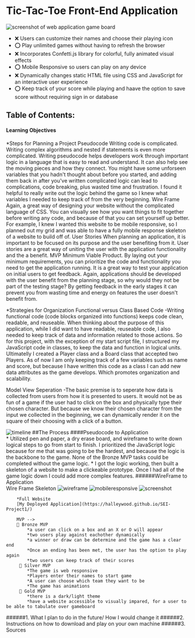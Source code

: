 # Tic-Tac-Toe Front-End Application 
![screenshot of web application game board](../../../Desktop/SEIProject1PICS/screenshot.jpg "Visual of the game played on a browser")

* ❌ Users can customize their names and choose their playing icon 
* ⭕ Play unlimited games without having to refresh the browser 
* ❌ Incorporates Confetti.js library for colorful, fully animated visual effects
* ⭕ Mobile Responsive so users can play on any device
* ❌ Dynamically changes static HTML file using CSS and JavaScript for an interactive user experience  
* ⭕ Keep track of your score while playing and haave the option to save score without requiring sign in or database 



## Table of Contents:

#### Learning Objectives 
*Steps for Planning a Project
   Pseudocode
  Writing code is complicated. Writing complex algorithms and nested if statements is even more complicated. Writing pseudocode helps developers work through             important logic in a language that is easy to read and understand. It can also help see the moving pieces and how they connect. You might have some unforseen           variables that you hadn't thought about before you started, and adding them back in after you've written complicated logic can lead to complications, code              breaking, plus wasted time and frustration. 
  I found it helpful to really write out the logic behind the game so I knew what variables I needed to keep track of from the very beginning.
  Wire Frame
  Again, a great way of designing your website without the complicated language of CSS. You can visually see how you want things to fit together before writing           any code, and because of that you can set yourself up better. For example, I knew I wanted this website to be mobile responsive, so I planned out my grid and           was able to have a fully mobile response skeleton of a website to build off of. 
  User Stories
  When planning an application, it is important to be focused on its purpose and the user benefiting from it. User stories are a great way of uniting the user            with the application functionality and the a benefit. 
    MVP
    Minimum Viable Product. By laying out your minimum requirements, you can prioritize the code and functionality you need to get the application running. It is a       great way to test your application on initial users to get feedback. Again, applications should be developed with the user benefit from the planning stage, so          why would they not be part of the testing stage? By getting feedback in the early stages it can prevent you from wasting time and energy on features the user           doesn't benefit from. 
   
     
*Strategies for Organization 
Functional versus Class Based Code 
   -Writing functional code (code blocks organized into functions) keeps code clean, readable, and reuseable. When thinking about the purpose of this                      application, while I did want to have readable, reuseable code, I also needed to keep track of data and information related to those actions. So for this                project, with the exception of my start script file, I structured my JavaScript code in classes, to keep the data and function in logical units. Ultimatelly           I created a Player class and a Board class that accepted two Players. As of now I am only keeping track of a few variables such as name and score, but                 because I have written this code as a class I can add new data attributes as the game develops. Which promotes organization and scalability. 
 
 Model View Seperation 
     -The basic premise is to seperate how data is collected from users from how it is presented to users. It would not be as fun of a game if the user had to             click on the box and physically type their chosen character. But because we know their chosen character from the input we collected in the beginning, we can           dynamically render it on the square of their choosing with a click of a button. 
     
![timeline](https://user-images.githubusercontent.com/87944545/229692971-2dbb3691-4560-4661-a7ef-177d569be59e.jpg)
##The Process 
####Pseudocode to  Application  
     * Utilized pen and paper, a dry erase board, and wireframe to write down logical steps to go from start to finish. I prioritized the JavaScript logic because            for me that was going to be the hardest, and because the logic is the backbone to the game. None of the Bronze MVP tasks could be completed without the game            logic. 
     * I got the logic working, then built a skeleton of a website to make a clickeable prototype. Once I had all of the game logic down I could add more complex              features. 
######WireFrame to Application  
       Wire Frame 
       Skeleton
        ![wireframe](https://user-images.githubusercontent.com/87944545/229692302-6307d3da-ec00-43a9-8c10-49650e50f35b.jpg)
        ![mobileresponsive](https://user-images.githubusercontent.com/87944545/229692871-7d68c9d5-2374-4cde-895f-43f92b49f19f.jpg)
        ![screenshot](https://user-images.githubusercontent.com/87944545/229692960-c6c55bff-187a-4ec4-adc8-cf08bcd763c0.jpg)
        
        *Full Website
        [My Deployed Application](https://halleywood.github.io/SEI-Project1/)
        
        MVP --> 
        🥉 Bronze MVP 
            *a user can click on a box and an X or O will appear 
            *two users play against eachother dynamically 
            *a winner or draw can be determine and the game has a clear end 
            *Once an ending has been met, the user has the option to play again 
            *two users can keep track of their scores 
         🥈 Silver MVP 
            *The game is web responsive 
            *Players enter their names to start game 
            *A user can choose which team they want to be 
            *The game has animations 
         🥇 Gold MVP
            *there is a dark/light theme 
            *have a website accessible to visually impared, for a user to be able to tabulate over gameboard

######1. What I plan to do in the future/ How I would change it 
######2. Instructions on how to download and play on your own machine
######3. Sources 
